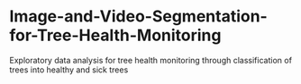 # Image-and-Video-Segmentation-for-Tree-Health-Monitoring

Exploratory data analysis for tree health monitoring through classification of trees into healthy and sick trees
